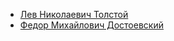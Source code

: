 * [Лев Николаевич Толстой](Лев%20Николаевич%20Толстой)
* [Федор Михайлович Достоевский](Федор%20Михайлович%20Достоевский)